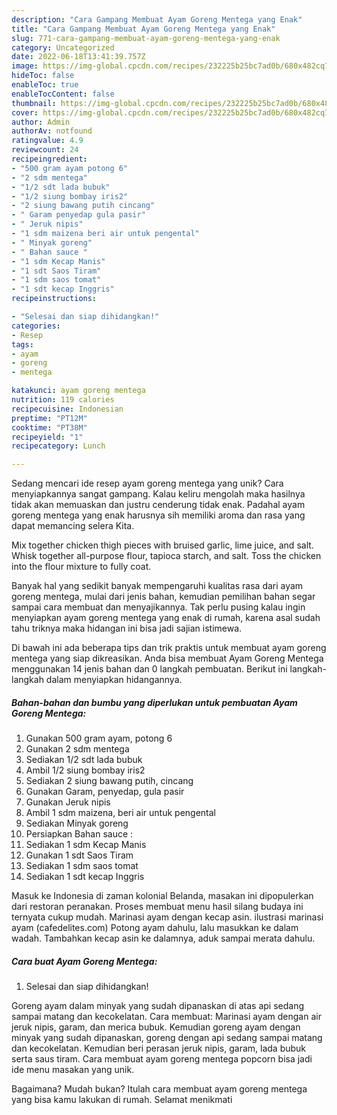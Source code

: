 ```yaml
---
description: "Cara Gampang Membuat Ayam Goreng Mentega yang Enak"
title: "Cara Gampang Membuat Ayam Goreng Mentega yang Enak"
slug: 771-cara-gampang-membuat-ayam-goreng-mentega-yang-enak
category: Uncategorized
date: 2022-06-18T13:41:39.757Z
image: https://img-global.cpcdn.com/recipes/232225b25bc7ad0b/680x482cq70/ayam-goreng-mentega-foto-resep-utama.jpg
hideToc: false
enableToc: true
enableTocContent: false
thumbnail: https://img-global.cpcdn.com/recipes/232225b25bc7ad0b/680x482cq70/ayam-goreng-mentega-foto-resep-utama.jpg
cover: https://img-global.cpcdn.com/recipes/232225b25bc7ad0b/680x482cq70/ayam-goreng-mentega-foto-resep-utama.jpg
author: Admin
authorAv: notfound
ratingvalue: 4.9
reviewcount: 24
recipeingredient:
- "500 gram ayam potong 6"
- "2 sdm mentega"
- "1/2 sdt lada bubuk"
- "1/2 siung bombay iris2"
- "2 siung bawang putih cincang"
- " Garam penyedap gula pasir"
- " Jeruk nipis"
- "1 sdm maizena beri air untuk pengental"
- " Minyak goreng"
- " Bahan sauce "
- "1 sdm Kecap Manis"
- "1 sdt Saos Tiram"
- "1 sdm saos tomat"
- "1 sdt kecap Inggris"
recipeinstructions:

- "Selesai dan siap dihidangkan!"
categories:
- Resep
tags:
- ayam
- goreng
- mentega

katakunci: ayam goreng mentega 
nutrition: 119 calories
recipecuisine: Indonesian
preptime: "PT12M"
cooktime: "PT38M"
recipeyield: "1"
recipecategory: Lunch

---
```





Sedang mencari ide resep ayam goreng mentega yang unik? Cara menyiapkannya sangat gampang. Kalau keliru mengolah maka hasilnya tidak akan memuaskan dan justru cenderung tidak enak. Padahal ayam goreng mentega yang enak harusnya sih memiliki aroma dan rasa yang dapat memancing selera Kita.





Mix together chicken thigh pieces with bruised garlic, lime juice, and salt. Whisk together all-purpose flour, tapioca starch, and salt. Toss the chicken into the flour mixture to fully coat.

Banyak hal yang sedikit banyak mempengaruhi kualitas rasa dari ayam goreng mentega, mulai dari jenis bahan, kemudian pemilihan bahan segar sampai cara membuat dan menyajikannya. Tak perlu pusing kalau ingin menyiapkan ayam goreng mentega yang enak di rumah, karena asal sudah tahu triknya maka hidangan ini bisa jadi sajian istimewa.






Di bawah ini ada beberapa tips dan trik praktis untuk membuat ayam goreng mentega yang siap dikreasikan. Anda bisa membuat Ayam Goreng Mentega menggunakan 14 jenis bahan dan 0 langkah pembuatan. Berikut ini langkah-langkah dalam menyiapkan hidangannya.

<!--inarticleads1-->

##### Bahan-bahan dan bumbu yang diperlukan untuk pembuatan Ayam Goreng Mentega:

1. Gunakan 500 gram ayam, potong 6
1. Gunakan 2 sdm mentega
1. Sediakan 1/2 sdt lada bubuk
1. Ambil 1/2 siung bombay iris2
1. Sediakan 2 siung bawang putih, cincang
1. Gunakan  Garam, penyedap, gula pasir
1. Gunakan  Jeruk nipis
1. Ambil 1 sdm maizena, beri air untuk pengental
1. Sediakan  Minyak goreng
1. Persiapkan  Bahan sauce :
1. Sediakan 1 sdm Kecap Manis
1. Gunakan 1 sdt Saos Tiram
1. Sediakan 1 sdm saos tomat
1. Sediakan 1 sdt kecap Inggris


Masuk ke Indonesia di zaman kolonial Belanda, masakan ini dipopulerkan dari restoran peranakan. Proses membuat menu hasil silang budaya ini ternyata cukup mudah. Marinasi ayam dengan kecap asin. ilustrasi marinasi ayam (cafedelites.com) Potong ayam dahulu, lalu masukkan ke dalam wadah. Tambahkan kecap asin ke dalamnya, aduk sampai merata dahulu. 

<!--inarticleads2-->

##### Cara buat Ayam Goreng Mentega:


1. Selesai dan siap dihidangkan!

Goreng ayam dalam minyak yang sudah dipanaskan di atas api sedang sampai matang dan kecokelatan. Cara membuat: Marinasi ayam dengan air jeruk nipis, garam, dan merica bubuk. Kemudian goreng ayam dengan minyak yang sudah dipanaskan, goreng dengan api sedang sampai matang dan kecokelatan. Kemudian beri perasan jeruk nipis, garam, lada bubuk serta saus tiram. Cara membuat ayam goreng mentega popcorn bisa jadi ide menu masakan yang unik. 

Bagaimana? Mudah bukan? Itulah cara membuat ayam goreng mentega yang bisa kamu lakukan di rumah. Selamat menikmati
